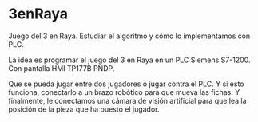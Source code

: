 # 3enRaya
Juego del 3 en Raya. 
Estudiar el algoritmo y cómo lo implementamos con PLC.

La idea es programar el juego del 3 en Raya en un PLC Siemens S7-1200.
Con pantalla HMI TP177B PNDP.

Que se pueda jugar entre dos jugadores o jugar contra el PLC.
Y si esto funciona, conectarlo a un brazo robótico para que mueva las fichas.
Y finalmente, le conectamos una cámara de visión artificial para que lea la posición de la pieza que ha puesto el jugador.
